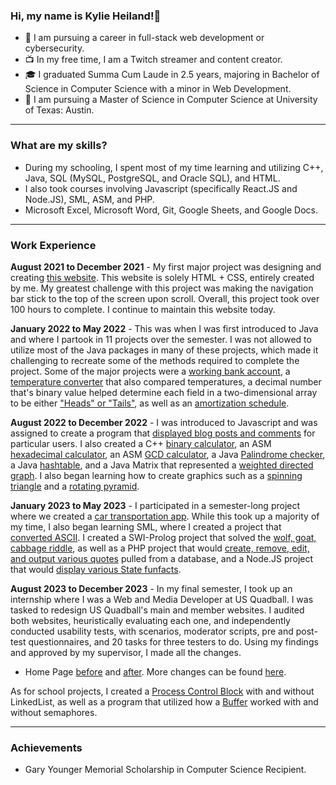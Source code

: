 ### Hi, my name is Kylie Heiland!👋 
- 🤔 I am pursuing a career in full-stack web development or cybersecurity.
- 📺 In my free time, I am a Twitch streamer and content creator.
- 🎓 I graduated Summa Cum Laude in 2.5 years, majoring in Bachelor of Science in Computer Science with a minor in Web Development.
- 📓 I am pursuing a Master of Science in Computer Science at University of Texas: Austin.

--- 
### What are my skills?
- During my schooling, I spent most of my time learning and utilizing C++, Java, SQL (MySQL, PostgreSQL, and Oracle SQL), and HTML.
- I also took courses involving Javascript (specifically React.JS and Node.JS), SML, ASM, and PHP.
- Microsoft Excel, Microsoft Word, Git, Google Sheets, and Google Docs.
---
### Work Experience 
**August 2021 to December 2021** - My first major project was designing and creating [this website](https://highitsky.com/). This website is solely HTML + CSS, entirely created by me. My greatest challenge with this project was making the navigation bar stick to the top of the screen upon scroll. Overall, this project took over 100 hours to complete. I continue to maintain this website today.

**January 2022 to May 2022** - This was when I was first introduced to Java and where I partook in 11 projects over the semester. I was not allowed to utilize most of the Java packages in many of these projects, which made it challenging to recreate some of the methods required to complete the project. Some of the major projects were a [working bank account](https://github.com/Kylie-Heiland/CSCI231-Project-11), a [temperature converter](https://github.com/Kylie-Heiland/CSCI231-Project-9/tree/main) that also compared temperatures, a decimal number that's binary value helped determine each field in a two-dimensional array to be either ["Heads" or "Tails"](https://github.com/Kylie-Heiland/CSCI231-Project-8/tree/main), as well as an [amortization schedule](https://github.com/Kylie-Heiland/CSCI231-Project-5/tree/main). 

**August 2022 to December 2022** - I was introduced to Javascript and was assigned to create a program that [displayed blog posts and comments](https://github.com/Kylie-Heiland/INF651FinalProject) for particular users. I also created a C++ [binary calculator](https://github.com/Kylie-Heiland/CSCI321-Project-1/tree/main), an ASM [hexadecimal calculator](https://github.com/Kylie-Heiland/CSCI321-Project-5/tree/main), an ASM [GCD calculator](https://github.com/Kylie-Heiland/CSCI321-Project-8/tree/main), a Java [Palindrome checker](https://github.com/Kylie-Heiland/CSCI251-Heiland-ProjectTwo), a Java [hashtable](https://github.com/Kylie-Heiland/CSCI251ProjectThree-Heiland/tree/main), and a Java Matrix that represented a [weighted directed graph](https://github.com/Kylie-Heiland/CSCI251-Heiland-ProjectFive/tree/main). I also began learning how to create graphics such as a [spinning triangle](https://github.com/Kylie-Heiland/CSCI431-Project-3) and a [rotating pyramid](https://github.com/Kylie-Heiland/CSCI431-Project-8).

**January 2023 to May 2023** - I participated in a semester-long project where we created a [car transportation app](https://github.com/Kylie-Heiland/CSCI441-GroupProject). While this took up a majority of my time, I also began learning SML, where I created a project that [converted ASCII](https://github.com/Kylie-Heiland/CSCI421-Project-3/tree/main). I created a SWI-Prolog project that solved the [wolf, goat, cabbage riddle](https://github.com/Kylie-Heiland/CSCI421-Project-5), as well as a PHP project that would [create, remove, edit, and output various quotes](https://github.com/Kylie-Heiland/Heiland_INF653_Midterm/tree/main) pulled from a database, and a Node.JS project that would [display various State funfacts](https://github.com/Kylie-Heiland/INF653_Final_Project/tree/main). 

**August 2023 to December 2023** - In my final semester, I took up an internship where I was a Web and Media Developer at US Quadball. I was tasked to redesign US Quadball's main and member websites. I audited both websites, heuristically evaluating each one, and independently conducted usability tests, with scenarios, moderator scripts, pre and post-test questionnaires, and 20 tasks for three testers to do. Using my findings and approved by my supervisor, I made all the changes. 
- Home Page [before](https://github.com/Kylie-Heiland/US-Quadball-Internship-Before-Changes/blob/main/Home%20Page%20-%20Before%20-%20Member%20Website.PNG) and [after](https://github.com/Kylie-Heiland/US-Quadball-Internship-Before-Changes/blob/main/Home%20Page%20-%20After%20-%20Member%20Website.PNG). More changes can be found [here](https://github.com/Kylie-Heiland/US-Quadball-Internship-Before-Changes/tree/main).
  
As for school projects, I created a [Process Control Block](https://github.com/Kylie-Heiland/CSCI331-Project-1/tree/main) with and without LinkedList, as well as a program that utilized how a [Buffer](https://github.com/Kylie-Heiland/CSCI331-Project-2/tree/main) worked with and without semaphores.

---
### Achievements 
- Gary Younger Memorial Scholarship in Computer Science Recipient.

<!--
**HighItsKy/HighItsKy** is a ✨ _special_ ✨ repository because its `README.md` (this file) appears on your GitHub profile.

Here are some ideas to get you started:

- 🔭 I’m currently working on ...
- 🌱 I’m currently learning ...
- 👯 I’m looking to collaborate on ...
- 🤔 I’m looking for help with ...
- 💬 Ask me about ...
- 📫 How to reach me: ...
- 😄 Pronouns: ...
- ⚡ Fun fact: ...
-->
